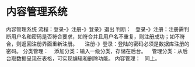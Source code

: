 # 内容管理系统
内容管理系统
流程：登录-》注册-》登录》退出
判断：
    登录-》注册：注册需判断用户名和密码是否符合要求，如符合并且用户名不重复，则注册成功；如不符合，则返回注册界面重新注册。 
    注册-》登录：登陆的密码必须是数据库注册的密码。
分类管理：
    添加分类：输入一级分类，存储在后台。
    管理分类：从后台取数据呈现在表格，可实现编辑和删除功能。
内容管理：
    同上。
    
